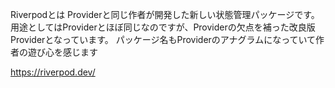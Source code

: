 
Riverpodとは
Providerと同じ作者が開発した新しい状態管理パッケージです。
用途としてはProviderとほぼ同じなのですが、Providerの欠点を補った改良版Providerとなっています。
パッケージ名もProviderのアナグラムになっていて作者の遊び心を感じます

https://riverpod.dev/





[【Flutter】Providerのほぼ上位互換、Riverpodの基本的な使い方]: https://techracho.bpsinc.jp/wingdoor/2020_10_08/97815


